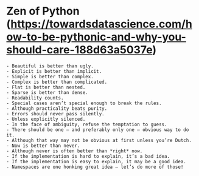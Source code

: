 # Zen of Python (https://towardsdatascience.com/how-to-be-pythonic-and-why-you-should-care-188d63a5037e)
    - Beautiful is better than ugly.
    - Explicit is better than implicit.
    - Simple is better than complex.
    - Complex is better than complicated.
    - Flat is better than nested.
    - Sparse is better than dense.
    - Readability counts.
    - Special cases aren’t special enough to break the rules.
    - Although practicality beats purity.
    - Errors should never pass silently.
    - Unless explicitly silenced.
    - In the face of ambiguity, refuse the temptation to guess.
    - There should be one — and preferably only one — obvious way to do it.
    - Although that way may not be obvious at first unless you’re Dutch.
    - Now is better than never.
    - Although never is often better than *right* now.
    - If the implementation is hard to explain, it’s a bad idea.
    - If the implementation is easy to explain, it may be a good idea.
    - Namespaces are one honking great idea — let’s do more of those!
